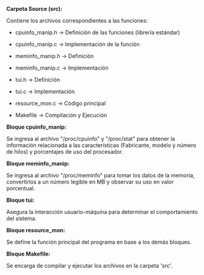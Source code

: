 **Carpeta Source (src):**

Contiene los archivos correspondientes a las funciones:

- cpuinfo_manip.h -> Definición de las funciones (librería estándar)

- cpuinfo_manip.c -> Implementación de la función 

- meminfo_manip.h -> Definición

- meminfo_manip.c -> Implementación

- tui.h		 -> Definición

- tui.c		 -> Implementación

- resource_mon.c  -> Código principal

- Makefile        -> Compilación y Ejecución


**Bloque cpuinfo_manip:**
	
 Se ingresa al archivo "/proc/cpuinfo" y "/proc/stat" para obtener la información relacionada a las características
(Fabricante, modelo y número de hilos) y porcentajes de uso del procesador.

**Bloque meminfo_manip:**

Se ingresa al archivo "/proc/meminfo" para tomar los datos de la memoria, convertirlos a un número legible en MB y
observar su uso en valor porcentual.

**Bloque tui:**

Asegura la interacción usuario-máquina para determinar el comportamiento del sistema.

**Bloque resource_mon:**

Se define la función principal del programa en base a los demás bloques.

**Bloque Makefile:**

Se encarga de compilar y ejecutar los archivos en la carpeta 'src'.
